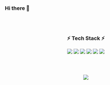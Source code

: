 ### Hi there 👋
<br/>  
<br/>  

<h3 align="center">⚡ Tech Stack ⚡</h3>


<p align="center">
  <img src="https://img.shields.io/badge/Java-ED8B00?style=for-the-badge&logo=java&logoColor=white" />
  <img src="https://img.shields.io/badge/JavaScript-0095D5?&style=for-the-badge&logo=JavaScript&logoColor=white" />
  <img src="https://img.shields.io/badge/Spring%20-%236DB33F.svg?&style=for-the-badge&logo=spring&logoColor=white"/>
  <img src="https://img.shields.io/badge/MySQL-%2300f.svg?&style=for-the-badge&logo=mysql&logoColor=white"/>
  <img src="https://img.shields.io/badge/git%20-%23F05033.svg?&style=for-the-badge&logo=git&logoColor=white"/>
  <img src="https://img.shields.io/badge/github%20-%23121011.svg?&style=for-the-badge&logo=github&logoColor=white"/>

</p>

<br/>  
<br/>  
<!-- ## Github Stats  
<table><tr><td valign="top" width="50%">

<img src="https://github-readme-stats.vercel.app/api?username=penglingss&hide=stars&show_icons=true&count_private=true&hide_border=true" align="left" style="width: 100%" />

</td><td valign="top" width="50%">

<img src="https://github-readme-stats.vercel.app/api/top-langs/?username=penglingss&hide_border=true&layout=compact" align="left" style="width: 100%" />

</td></tr></table>   -->

<p align="center">
  <img src="https://github-readme-stats.vercel.app/api?username=penglingss&hide=stars&show_icons=true&count_private=true&hide_border=false"/>
<!--   <img src="https://github-readme-stats.vercel.app/api?username=penglingss&hide=stars&show_icons=true&theme=dracula&count_private=true&line_height=32"> -->
</p>

<!-- [![solved.ac tier](http://mazassumnida.wtf/api/generate_badge?boj=dain0418)](https://solved.ac/dain0418) -->

<br/>  

<!--
**penglingss/penglingss** is a ✨ _special_ ✨ repository because its `README.md` (this file) appears on your GitHub profile.

Here are some ideas to get you started:

- 🔭 I’m currently working on ...
- 🌱 I’m currently learning ...
- 👯 I’m looking to collaborate on ...
- 🤔 I’m looking for help with ...
- 💬 Ask me about ...
- 📫 How to reach me: ...
- 😄 Pronouns: ...
- ⚡ Fun fact: ...
-->
